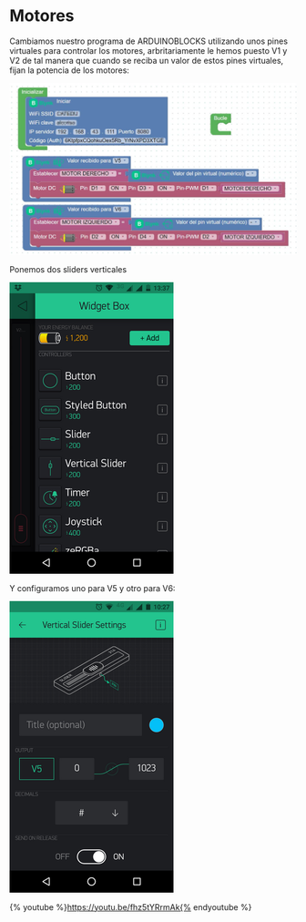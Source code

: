 # Motores

Cambiamos nuestro programa de ARDUINOBLOCKS utilizando unos pines virtuales para controlar los motores, arbritariamente le hemos puesto V1 y V2 de tal manera que cuando se reciba un valor de estos pines virtuales, fijan la potencia de los motores:

![](/assets/blynk33.jpg)

Ponemos dos sliders verticales

![](/assets/blynk26.png)

Y configuramos uno para V5 y otro para V6:

![](/assets/blynk34.png)

{% youtube %}https://youtu.be/fhz5tYRrmAk{% endyoutube %}

